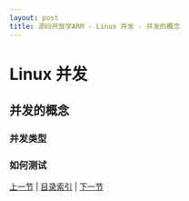 ```yaml
---
layout: post
title: 源码开放学ARM - Linux 并发 - 并发的概念
---
```


# Linux 并发
## 并发的概念

### 并发类型

### 如何测试


[上一节](chp104-4.html)  |  [目录索引](../index.html)  |  [下一节](chp105-2.html)
